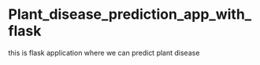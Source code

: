# Plant_disease_prediction_app_with_flask
this is flask application where we can predict plant disease
